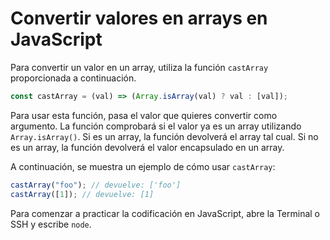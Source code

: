 # Convertir valores en arrays en JavaScript

Para convertir un valor en un array, utiliza la función `castArray` proporcionada a continuación.

```js
const castArray = (val) => (Array.isArray(val) ? val : [val]);
```

Para usar esta función, pasa el valor que quieres convertir como argumento. La función comprobará si el valor ya es un array utilizando `Array.isArray()`. Si es un array, la función devolverá el array tal cual. Si no es un array, la función devolverá el valor encapsulado en un array.

A continuación, se muestra un ejemplo de cómo usar `castArray`:

```js
castArray("foo"); // devuelve: ['foo']
castArray([1]); // devuelve: [1]
```

Para comenzar a practicar la codificación en JavaScript, abre la Terminal o SSH y escribe `node`.
